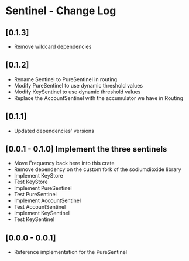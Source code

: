 # Sentinel - Change Log

## [0.1.3]
- Remove wildcard dependencies

## [0.1.2]
- Rename Sentinel to PureSentinel in routing
- Modify PureSentinel to use dynamic threshold values
- Modify KeySentinel to use dynamic threshold values
- Replace the AccountSentinel with the accumulator we have in Routing

## [0.1.1]
- Updated dependencies' versions

## [0.0.1 - 0.1.0] Implement the three sentinels
- Move Frequency back here into this crate
- Remove dependency on the custom fork of the sodiumdioxide library
- Implement KeyStore
- Test KeyStore
- Implement PureSentinel
- Test PureSentinel
- Implement AccountSentinel
- Test AccountSentinel
- Implement KeySentinel
- Test KeySentinel

## [0.0.0 - 0.0.1]
- Reference implementation for the PureSentinel

